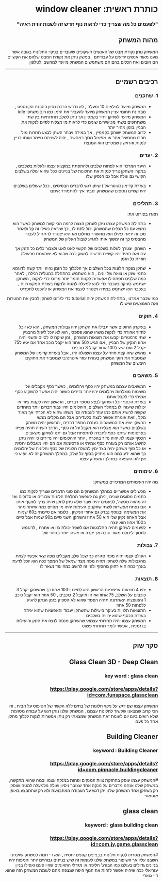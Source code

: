 
<div dir='rtl' lang='he'>

# כותרת ראשית: window cleaner 


### "לפעמים כל מה שצריך כדי לראות נוף חדש זה לשנות זווית ראיה"

## מהות המשחק

המשחק נותן נקודת מבט של האנשים השקופים שעובדים בניקוי החלונות בגובה אשר מעט מאוד אנשים יודעים על עבודתם , 
במשק ניתן את נקודת המבט שלהם את הקשיים הם חובים ואת הכלים בהם הם משתמשים 
המשחק מיועד למחשב ולטלפון



---


## רכיבים רשמיים


### 1. שחקנים

* המשחק מיועד לגילאים 10 ומעלה , לא נדרש הרבה נסיון בהבנת הקונספט , מבחינת תחומי עניין המשחק מיועד להעביר את הזמן כמו רוב משחקי idle  
* המשחק מיועד לשחקן יחיד בקמפיין אך ניתן לשלב תחרותיות בין שתי משתתפים בשתי מכישירים שונים כדי לראות מי מצליח לסיים לנקות את הבניין בזמן מהיר יותר
* לרוב המשחק ישוחק בקמפיין , אך במידה ויבחר השחן לבצע תחרות מול חברו ממכשיר אחר או מפיצול מסך במחשב , יהיה לשניהם טיימר ואותו בניין לנקות והראשון שמסיים הוא המנצח 


### 2. יעדים

* היעד המרכזי הוא לפתוח שלבים ולהתפתח במקצוע עצמו ולעלות בשלבים , במקרו השחקן צריך לנקות את החלונות של בניינים ככל שהוא עולה בשלבים הקושי גם עולה אבל גם הנסיון שלו

* בעזרת קדימון (טוטריאל ) שיתן דגש לדברים הבסיסים , ככל שעולים בשלבים יהיו קשיים נוספים שהמשחק יסביר איך להתמודד איתם 


### 3. תהליכים

תארו בפירוט את:

* בתחילת המשחק עצמו ניתן לשחקן הצצה לרמה הכי קשה למשחק כאשר הוא נמצא עם כל הכלים שהמשחק יכול לתת לו , כך שיראה כאילו זה קל ולאחר מכן זה יראה כאילו הוא מתעורר מחלום ואז הוא יצטרך להתחיל לעבוד מהבסיס כך זה ימשוך אותו להגיע לגבול העליון של המשחק 

*	השחקן יצטרך לעלות בשלבים של הקושי לאט לאט ולצבור כלים כל הזמן אך עם זאת תמיד יהיו קשיים חדשים למשק ככה שהוא לא ישתעמם מפעולה חוזרת כל הזמן 
*	שחקן מנקה חלונות בכל השלבים אך הלכלוך כל הזמן נהיה יותר קשה לדוגמא כתמי שמן או צואה של יונים , הוא משתמש בהתחלה במטלית רגילה , לאחר כמה שלבים תפתח לו אפשרות לקנות חומר יותר מרוכז כדי לנקות , השחקן ישתמש בעיקר בעכבר כדי לנוע למעלה למטה ולנקות בעזרת המקש רווח , בעכבר הוא ישתמש במידה ויצטרך לעצור את המשחק או להכנס לתפריט 


כמו שכבר אמרנו , בתחילת המשחק יהיה tutorial  כדי לגרום לשחקן להבין את המטרות ואת האמצעים שיש לו


### 4. חוקים

* בעיקרון החוקים אשר יגבילו את השחקן יהיו גבולות המשחק , הוא לא יוכל לחזור אחורה כדי לנקות משהו שהוא פספס , הוא  לא יוכל ליפול מהבניין 
* שתי פרמטרים יקבעו את תוצאות המשחק , זמן שיקח לו לסיים והשני יהיה אחוז הנקיון של הבניין , אם הגיע ל50 אחוז הוא יקבל כוכב אחד אם יגיע ל75 יקבל 2 ואם יגיע ל100 אחוז יקבל 3 כוכבים 
* מרגיש שזה קצת חוזר על עצמו השאלה הזו , אבל בעזרת קדימון של המשחק שמסביר את חוקי המשחק בעזרת עוזר איטרטיבי שמסביר את החוקים היבשים של המשחק 


### 5. משאבים

* המשאבים עצמם במשחק יהיו כסף ויהלומים , כאשר כסף מקבלים על משימות מוצלחות ויהלומים יהיו יותר נדירים כאשר יהיה אפשר להשקיע כסף אמיתי כדי לקבל אותם 
* בעזרת הכסף יוכל השחקן לבצע מספר דברים , הראשון יהיה לקנות ציוד או יכולות שיעזרו לו במהלך השלבים, היהלומים יהיו עבור דברים יותר מיוחדים שקשה להשיג אותם כמו עוזר לעבודה וכו' משהו שהוא לא הכרחי אך מאוד מקל , זאת אומרת אפשר לנצח בלעדיהם אבל הם מקלים ממש  
* החשקן ישיג את המשאבים בעזרת מספר דברים , הראשון יהיה משחק בשלבים כאשר הוא מצליח הוא מקבל על זה כסף , הדרך השניה תהיה צפיה בפרסומות שיתנו כסף לחברה להתפתח אבל גם יתנו לשחקן משאבים 
* הכסף עצמו לא יהיה נדיר בהכרח , יותר היהלומים יהיו נדירים כי יהיה ניתן להשיג אותם רק בעזרת כסף אמיתי או פרסומות וגם הם יהיו מוגבלים יחסית 
* אז כל סוף משחק יהיה בצד ימין למעלה חלונית של כסף וחלונית של יהלומים כך שהוא ידע כמה הוא מחזיק בסוף כל שלב, במהלך המשחק זה לא יופיע כי אין לזה השפעה במהלך המשחק עצמו 

### 6. עימותים

מה יהיו העימותים המרכזיים במשחק:

* מכשולים אפשריים במהלך המשחקים הם סוגי הדברים שצריך לנקות כמו כתמים מסוגים שונים , ניתן גם לאפשר החלפת חלונות שבורים או סדוקים ואז זה מהווה מכשול, לפעמים יהיה שבר שלא ניתן לתקן ויהיה צריך לעקוף אותו 
* אם נפתח אפשרות לשתי שחקנים העימות יהיה מי מסיים כמה שיותר מהר את המשימה ובנוסף נבדק גם אחוזי הניקיון  , כלומר אם סיימתי ב60 שניות אבל האחוז נקיון שלי הוא 50 אחוז והשחקן השני סיים ב90 שניות אבל סיים ב100 אחוז הוא ינצח 
* לפעמים לשחקן תהיה התלבטות אם לשפר יכולת כזו או אחרת , לדוגמא לחסוך ליכולת מאוד טובה אך יקרה או משהו יותר בסיסי וזול 


### 7. גבולות

* העולם עצמו יהיה מפה סגורה כך שכל שלב מקבלים מפה שאי אפשר לצאת מהגבולות שלה 
לשחקן תהיה מפה מצד שמאל של המסך ככה הוא יוכל לדעת בערך כמה הוא רחוק מהסוף ולפי זה לחשב כמה עוד נשאר לו  

 
 


### 8. תוצאות

* יהיו 4 תוצאות אפשריות הראשון היא לסיים ב100 אחוז כך שהשחקן יקבל 3 כוכבים על השלב, 75 אחוז ואז הו איקבל 2 כוכבים , 50 אחוז הוא יקבל כוכב 1  והאופציה האחרונה תהיה הפסד שהוא לא הספיק בזמן הנתון להגיע ללפחות 50 אחוז  
* התוצאות תלויות בעיקר ביעילות שהשחקן יעבוד והאפוציות שהוא יפתח בעזרת הכסף שהוא ירוויח בשלבים 
* המשחק עצמו יהיה תחרותי עצמאי שהשחקן מנסה לנצח את הזמן והיעילות בו זמנית , אפשר לומר תחרותי פשוט 

---

## סקר שוק


## Glass Clean 3D - Deep Clean
### key word : glass clean 
### https://play.google.com/store/apps/details?id=com.funspace.glassclean



המשחק עצמו שם דגש על ניקוי חלונות של בתים ללא הקשר של הטיפוס על הבית , זה הכי קרוב שמצאנו שקשור לחלונות עצמם , המשחק שלנו נותן דגש על עבודה מסוימת שלא רואים ביום יום לעומת זאת המשחק שמצאתי רק נותן אפשרות לנקות לכלוך מחלון אחד כל פעם 


## Building Cleaner
### keyword : Building Cleaner
### https://play.google.com/store/apps/details?id=com.pinnacle.buildingcleaner


#המשחק עצמו עוסק בהחזקת צוות המנקים ופחות במנקה עצמו ובמה שהוא מתקשה, במשחק שלנו אנחנו מדברים על מנקה אחד שצובר ניסיון ועולה מלמעלה למטה ועוסק רק בשחקן אחד 
המשחק שלנו יתן דגש על העבודה המתבצעת ולא רק שתתבצע באופן אוטמטי 


## glass clean 
### keyword : glass building clean
### https://play.google.com/store/apps/details?id=com.jy.game.glassclean


#המשחק מטרתו לנקות חלונות בבניינים קטנים יחסית , הוא די דומה למשחק שאנחנו חשבנו עליו אך השיפור במשחק שלנו לעומות זה שיש בניינים גבוהיים יותר והמפות יהיו בניינים גדולים בעולם כמו הבורג' חליפה או מגדלי התאומים שהיו פעם ואפילו בניין עזריאלי 
ככה שיהיה אפשר לזהות את הנוף היפה שנצפה מהם לעומת המשחק הזה שהוא דיי גנארי 
